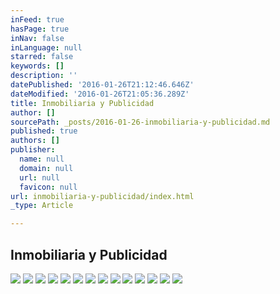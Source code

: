 ```yaml
---
inFeed: true
hasPage: true
inNav: false
inLanguage: null
starred: false
keywords: []
description: ''
datePublished: '2016-01-26T21:12:46.646Z'
dateModified: '2016-01-26T21:05:36.289Z'
title: Inmobiliaria y Publicidad
author: []
sourcePath: _posts/2016-01-26-inmobiliaria-y-publicidad.md
published: true
authors: []
publisher:
  name: null
  domain: null
  url: null
  favicon: null
url: inmobiliaria-y-publicidad/index.html
_type: Article

---
```

## Inmobiliaria y Publicidad
![](https://s3-us-west-2.amazonaws.com/the-grid-img/p/c5c98e94a4dd7170fdf0f555f5c5ee2036cee1e3.png)
![](https://the-grid-user-content.s3-us-west-2.amazonaws.com/93127358-13e2-4340-af4a-7c37d5cc7336.png)
![](https://the-grid-user-content.s3-us-west-2.amazonaws.com/f09a9712-5c79-49cc-99ba-f2dfade54555.png)
![](https://the-grid-user-content.s3-us-west-2.amazonaws.com/61c4b0ef-684d-4aea-9850-13f94c084852.png)
![](https://the-grid-user-content.s3-us-west-2.amazonaws.com/70a41099-be36-471c-ae58-1d27ef3e8efb.png)
![](https://the-grid-user-content.s3-us-west-2.amazonaws.com/2421e3f6-a693-43e3-942b-0205af557d50.png)
![](https://the-grid-user-content.s3-us-west-2.amazonaws.com/32d5c5ab-d33d-461a-b77a-0ff2faaf0093.png)
![](https://the-grid-user-content.s3-us-west-2.amazonaws.com/60a10a79-d4c9-4d7c-8c95-2af4d00fb2a5.png)
![](https://the-grid-user-content.s3-us-west-2.amazonaws.com/0fc3e60a-6bf6-4911-8d52-4f36b8880e06.png)
![](https://the-grid-user-content.s3-us-west-2.amazonaws.com/30ce6945-04ea-483b-ba54-3e7bd99211a4.png)
![](https://the-grid-user-content.s3-us-west-2.amazonaws.com/05475e1c-5da5-4d33-9153-37aceae2f078.png)
![](https://the-grid-user-content.s3-us-west-2.amazonaws.com/0814d138-7a0b-46c8-963f-ede60c542995.png)
![](https://the-grid-user-content.s3-us-west-2.amazonaws.com/f35352fb-7a2b-4d16-b5c8-eae41b3e3de6.png)
![](https://the-grid-user-content.s3-us-west-2.amazonaws.com/17103e0a-fd09-4c5a-8f00-1b132bfbb91c.png)